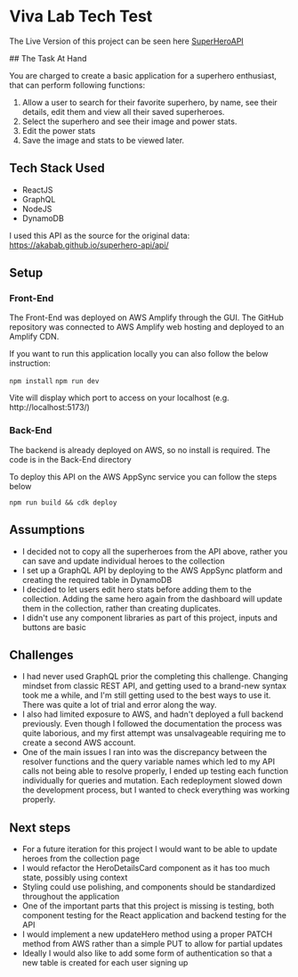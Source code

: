 # Viva Lab Tech Test

The Live Version of this project can be seen here
[SuperHeroAPI](https://main.d2r2qa943hw608.amplifyapp.com/)

## The Task At Hand

You are charged to create a basic application for a superhero enthusiast, that can perform following functions:

1. Allow a user to search for their favorite superhero, by name, see their details, edit them and view all their saved superheroes.
2. Select the superhero and see their image and power stats.
3. Edit the power stats
4. Save the image and stats to be viewed later.

## Tech Stack Used

-   ReactJS
-   GraphQL
-   NodeJS
-   DynamoDB

I used this API as the source for the original data: https://akabab.github.io/superhero-api/api/

## Setup

### Front-End

The Front-End was deployed on AWS Amplify through the GUI. The GitHub repository was connected to AWS Amplify web hosting and deployed to an Amplify CDN.

If you want to run this application locally you can also follow the below instruction:

`npm install`
`npm run dev`

Vite will display which port to access on your localhost
(e.g. http://localhost:5173/)

### Back-End

The backend is already deployed on AWS, so no install is required. The code is in the Back-End directory

To deploy this API on the AWS AppSync service you can follow the steps below

`npm run build && cdk deploy`

## Assumptions

-   I decided not to copy all the superheroes from the API above, rather you can save and update individual heroes to the collection
-   I set up a GraphQL API by deploying to the AWS AppSync platform and creating the required table in DynamoDB
-   I decided to let users edit hero stats before adding them to the collection. Adding the same hero again from the dashboard will update them in the collection, rather than creating duplicates.
-   I didn't use any component libraries as part of this project, inputs and buttons are basic

## Challenges

-   I had never used GraphQL prior the completing this challenge. Changing mindset from classic REST API, and getting used to a brand-new syntax took me a while, and I'm still getting used to the best ways to use it. There was quite a lot of trial and error along the way.
-   I also had limited exposure to AWS, and hadn't deployed a full backend previously. Even though I followed the documentation the process was quite laborious, and my first attempt was unsalvageable requiring me to create a second AWS account.
-   One of the main issues I ran into was the discrepancy between the resolver functions and the query variable names which led to my API calls not being able to resolve properly, I ended up testing each function individually for queries and mutation. Each redeployment slowed down the development process, but I wanted to check everything was working properly.

## Next steps

-   For a future iteration for this project I would want to be able to update heroes from the collection page
-   I would refactor the HeroDetailsCard component as it has too much state, possibly using context
-   Styling could use polishing, and components should be standardized throughout the application
-   One of the important parts that this project is missing is testing, both component testing for the React application and backend testing for the API
-   I would implement a new updateHero method using a proper PATCH method from AWS rather than a simple PUT to allow for partial updates
-   Ideally I would also like to add some form of authentication so that a new table is created for each user signing up
